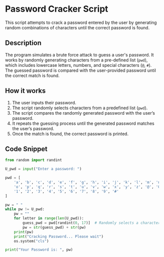 # Password Cracker Script

This script attempts to crack a password entered by the user by generating random combinations of characters until the correct password is found.

## Description

The program simulates a brute force attack to guess a user's password. It works by randomly generating characters from a pre-defined list (`pwd`), which includes lowercase letters, numbers, and special characters (`@`, `#`). The guessed password is compared with the user-provided password until the correct match is found.

## How it works

1. The user inputs their password.
2. The script randomly selects characters from a predefined list (`pwd`).
3. The script compares the randomly generated password with the user’s password.
4. It repeats the guessing process until the generated password matches the user’s password.
5. Once the match is found, the correct password is printed.

## Code Snippet

```python
from random import randint

U_pwd = input("Enter a password: ")

pwd = [
    'a', 'b', 'c', 'd', 'e', 'f', 'g', 'h', 'i', 'j', 'k', 'l', 'm', 'n',
    'o', 'p', 'q', 'r', 's', 't', 'u', 'v', 'w', 'x', 'y', 'z', '@', '0', 
    '1', '2', '3', '4', '5', '6', '7', '8', '9', '#'
]

pw = " "
while pw != U_pwd:
    pw = ""
    for letter in range(len(U_pwd)):
        guess_pwd = pwd[randint(0, 17)]  # Randomly selects a character from 'pwd'
        pw = str(guess_pwd) + str(pw)
    print(pw)
    print("Cracking Password... Please wait")
    os.system("cls")

print("Your Password is: ", pw)














